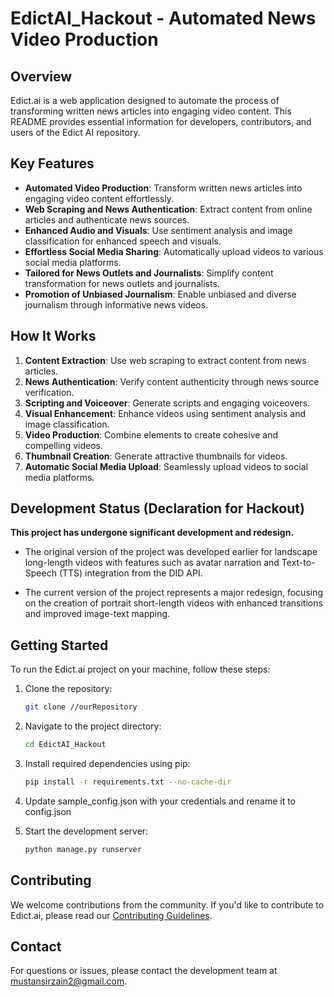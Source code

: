 # EdictAI_Hackout - Automated News Video Production

## Overview

Edict.ai is a web application designed to automate the process of transforming written news articles into engaging video content. This README provides essential information for developers, contributors, and users of the Edict AI repository.

## Key Features

- **Automated Video Production**: Transform written news articles into engaging video content effortlessly.
- **Web Scraping and News Authentication**: Extract content from online articles and authenticate news sources.
- **Enhanced Audio and Visuals**: Use sentiment analysis and image classification for enhanced speech and visuals.
- **Effortless Social Media Sharing**: Automatically upload videos to various social media platforms.
- **Tailored for News Outlets and Journalists**: Simplify content transformation for news outlets and journalists.
- **Promotion of Unbiased Journalism**: Enable unbiased and diverse journalism through informative news videos.

## How It Works

1. **Content Extraction**: Use web scraping to extract content from news articles.
2. **News Authentication**: Verify content authenticity through news source verification.
3. **Scripting and Voiceover**: Generate scripts and engaging voiceovers.
4. **Visual Enhancement**: Enhance videos using sentiment analysis and image classification.
5. **Video Production**: Combine elements to create cohesive and compelling videos.
6. **Thumbnail Creation**: Generate attractive thumbnails for videos.
7. **Automatic Social Media Upload**: Seamlessly upload videos to social media platforms.

## Development Status (Declaration for Hackout)

**This project has undergone significant development and redesign.**

- The original version of the project was developed earlier for landscape long-length videos with features such as avatar narration and Text-to-Speech (TTS) integration from the DID API.

- The current version of the project represents a major redesign, focusing on the creation of portrait short-length videos with enhanced transitions and improved image-text mapping.

## Getting Started

To run the Edict.ai project on your machine, follow these steps:

1. Clone the repository:
   ```bash
   git clone //ourRepository
   ```

2. Navigate to the project directory:
   ```bash
   cd EdictAI_Hackout
   ```

3. Install required dependencies using pip:
   ```bash
   pip install -r requirements.txt --no-cache-dir
   ```

4. Update sample_config.json with your credentials and rename it to config.json

5. Start the development server:
   ```bash
   python manage.py runserver
   ```

## Contributing

We welcome contributions from the community. If you'd like to contribute to Edict.ai, please read our [Contributing Guidelines](CONTRIBUTING.md).

## Contact

For questions or issues, please contact the development team at [mustansirzain2@gmail.com](mailto:mustansirzain2@gmail.com).
